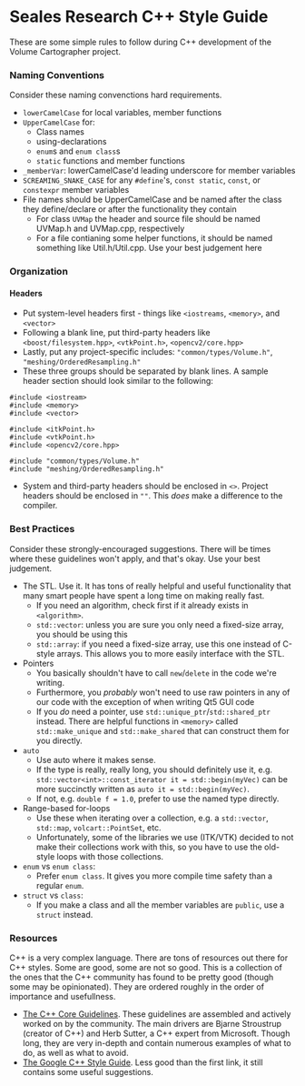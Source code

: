 Seales Research C++ Style Guide
===============================

These are some simple rules to follow during C++ development of the Volume Cartographer project.

### Naming Conventions
Consider these naming convenctions hard requirements.

* `lowerCamelCase` for local variables, member functions
* `UpperCamelCase` for:
    * Class names
    * using-declarations
    * `enum`s and `enum class`s
    * `static` functions and member functions
* `_memberVar`: lowerCamelCase'd leading underscore for member variables
* `SCREAMING_SNAKE_CASE` for any `#define`'s, `const static`, `const`, or `constexpr` member variables
* File names should be UpperCamelCase and be named after the class they define/declare or after the functionality they contain
    * For class `UVMap` the header and source file should be named UVMap.h and UVMap.cpp, respectively
    * For a file contianing some helper functions, it should be named something like Util.h/Util.cpp. Use your best judgement here

### Organization
#### Headers
* Put system-level headers first - things like `<iostreams`, `<memory>`, and `<vector>`
* Following a blank line, put third-party headers like `<boost/filesystem.hpp>`, `<vtkPoint.h>`, `<opencv2/core.hpp>`
* Lastly, put any project-specific includes: `"common/types/Volume.h"`, `"meshing/OrderedResampling.h"`
* These three groups should be separated by blank lines. A sample header section should look similar to the following:
```
#include <iostream>
#include <memory>
#include <vector>

#include <itkPoint.h>
#include <vtkPoint.h>
#include <opencv2/core.hpp>

#include "common/types/Volume.h"
#include "meshing/OrderedResampling.h"
```
* System and third-party headers should be enclosed in `<>`. Project headers should be enclosed in `""`. This _does_ make a difference to the compiler.

### Best Practices
Consider these strongly-encouraged suggestions. There will be times where these guidelines won't apply, and that's okay. Use your best judgement.

* The STL. Use it. It has tons of really helpful and useful functionality that many smart people have spent a long time on making really fast.
    * If you need an algorithm, check first if it already exists in `<algorithm>`.
    * `std::vector`: unless you are sure you only need a fixed-size array, you should be using this
    * `std::array`: if you need a fixed-size array, use this one instead of C-style arrays. This allows you to more easily interface with the STL.
* Pointers
    * You basically shouldn't have to call `new`/`delete` in the code we're writing.
    * Furthermore, you _probably_ won't need to use raw pointers in any of our code with the exception of when writing Qt5 GUI code
    * If you _do_ need a pointer, use `std::unique_ptr`/`std::shared_ptr` instead. There are helpful functions in `<memory>` called `std::make_unique` and `std::make_shared` that can construct them for you directly.
* `auto`
    * Use auto where it makes sense.
    * If the type is really, really long, you should definitely use it, e.g. `std::vector<int>::const_iterator it = std::begin(myVec)` can be more succinctly written as `auto it = std::begin(myVec)`.
    * If not, e.g. `double f = 1.0`, prefer to use the named type directly.
* Range-based for-loops
    * Use these when iterating over a collection, e.g. a `std::vector`, `std::map`, `volcart::PointSet`, etc.
    * Unfortunately, some of the libraries we use (ITK/VTK) decided to not make their collections work with this, so you have to use the old-style loops with those collections.
* `enum` vs `enum class`:
    * Prefer `enum class`. It gives you more compile time safety than a regular `enum`.
* `struct` vs `class`:
    * If you make a class and all the member variables are `public`, use a `struct` instead.

### Resources
C++ is a very complex language. There are tons of resources out there for C++ styles. Some are good, some are not so good. This is a collection of the ones that the C++ community has found to be pretty good (though some may be opinionated). They are ordered roughly in the order of importance and usefullness.
* [The C++ Core Guidelines](http://isocpp.github.io/CppCoreGuidelines/CppCoreGuidelines). These guidelines are assembled and actively worked on by the community. The main drivers are Bjarne Stroustrup (creator of C++) and Herb Sutter, a C++ expert from Microsoft. Though long, they are very in-depth and contain numerous examples of what to do, as well as what to avoid.
* [The Google C++ Style Guide](https://google.github.io/styleguide/cppguide.html). Less good than the first link, it still contains some useful suggestions.
